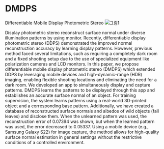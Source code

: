 # DMDPS
Differentiable Mobile Display Photometric Stereo
![그림1](https://github.com/user-attachments/assets/7514f4d1-35a5-4b29-b998-fdea136a1b2d)

Display photometric stereo reconstruct surface normal under diverse illumination patterns by using monitor. Recently, differentiable display photometric stereo (DDPS) demonstrated the improved normal reconstruction accuracy by learning display patterns. However, previous method faced several limitations, such as requiring a completely dark room and a fixed shooting setup due to the use of specialized equipment like polarization cameras and LCD monitors. In this paper, we propose differentiable mobile display photometric stereo (DMDPS) which extended DDPS by leveraging mobile devices and high-dynamic-range (HDR) imaging, enabling flexible shooting locations and eliminating the need for a dark room. We developed an app to simultaneously display and capture patterns. DMDPS learns the patterns to be displayed through this app and establishes an accurate surface normal of an object. For training supervision, the system learns patterns using a real-world 3D-printed object and a corresponding base pattern. Additionally, we have created a database of reconstructed surface normals and albedos of wild objects (fall leaves) and disclose them. When the unlearned pattern was used, the reconstruction error of 0.07394 was shown, but when the learned pattern was used, the error decreased to 0.05337. Using a mobile device (e.g., Samsung Galaxy S22) for image capture, the method allows for high-quality surface normal estimation in general settings without the restrictive conditions of a controlled environment.
